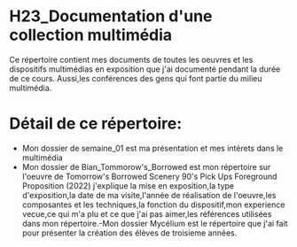 # H23_Documentation d'une collection multimédia #
Ce répertoire contient mes documents de toutes les oeuvres et les dispositifs multimédias en exposition que j'ai documenté pendant la durée de ce cours.
Aussi,les conférences des gens qui font partie du milieu multimédia.
# Détail de ce répertoire: #
* Mon dossier de semaine_01 est ma présentation et mes intérets dans le multimédia
* Mon dossier de Bian_Tommorow's_Borrowed est mon répertoire sur l'oeuvre de Tomorrow's Borrowed Scenery 90's Pick Ups Foreground Proposition (2022)
j'explique la mise en exposition,la type d'exposition,la date de ma visite,l'année de réalisation de l'oeuvre,les composantes et les techniques,la fonction
du dispositif,mon experience vecue,ce qui m'a plu et ce que j'ai pas aimer,les références utilisées dans mon répertoire.-Mon dossier Mycélium est le répertoire que j'ai fait pour présenter la création des élèves de troisieme années.



